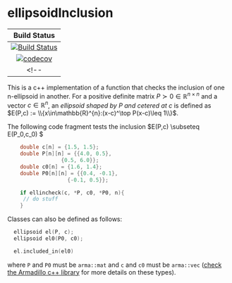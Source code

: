 # ellipsoidInclusion

| **Build Status** |
|:----------------:|
| [![Build Status][build-img]][build-url] |
| [![codecov][codecov-img]][codecov-url] |
<!-- |  [![Codecov branch][codecov-img]][codecov-url] | -->
[build-img]: https://github.com/egidioln/ellipsoidInclusion/workflows/CMake/badge.svg?branch=main
[build-url]: https://github.com/egidioln/ellipsoidInclusion/actions?query=workflow%3ACMake
[codecov-img]: https://codecov.io/gh/egidioln/ellipsoidInclusion/branch/main/graph/badge.svg?token=8DUhQe22qD
[codecov-url]: https://codecov.io/gh/egidioln/ellipsoidInclusion
This is a c++  implementation of a function that checks the inclusion of one n-ellipsoid in another. For a positive definite matrix $P\succ0\in\mathbb{R}^{n\times n}$ and a vector $c\in\mathbb{R}^{n}$, an *ellipsoid shaped by* $P$ *and cetered at* $c$ is defined as $E(P,c) := \\{x\in\mathbb{R}^{n}:(x-c)^\top P(x-c)\leq 1\\}$.

The following code fragment tests the inclusion $E(P,c) \subseteq E(P_0,c_0) $

```cpp
    double c[n] = {1.5, 1.5};
    double P[n][n] = {{4.0, 0.5},       
                 {0.5, 6.0}};
    double c0[n] = {1.6, 1.4};
    double P0[n][n] = {{0.4, -0.1},
                   {-0.1, 0.5}};

    if ellincheck(c, *P, c0, *P0, n){
     // do stuff
    }
```

Classes can also be defined as follows:

```cpp
  ellipsoid el(P, c);
  ellipsoid el0(P0, c0);

  el.included_in(el0)

```
where `P` and `P0` must be `arma::mat` and `c` and `c0` must be `arma::vec` ([check the Armadillo c++ library](https://arma.sourceforge.net/docs.html) for more details on these types).

